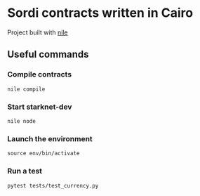 # Sordi contracts written in Cairo

Project built with [nile](https://github.com/OpenZeppelin/nile)

## Useful commands

### Compile contracts

```
nile compile
```

### Start starknet-dev

```
nile node
```

### Launch the environment

```
source env/bin/activate
```

### Run a test

```
pytest tests/test_currency.py
```
